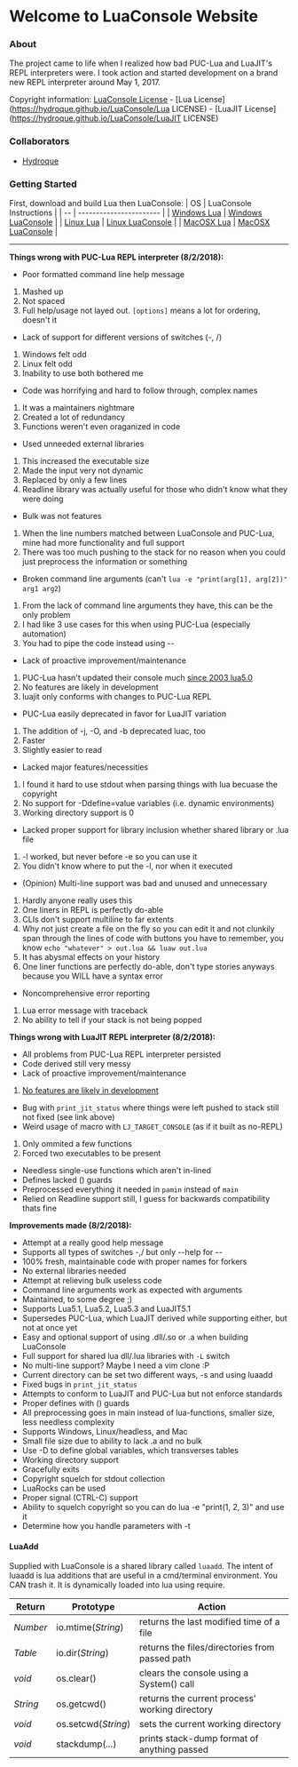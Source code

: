 # Welcome to LuaConsole Website

### About

The project came to life when I realized how bad PUC-Lua and LuaJIT's REPL interpreters were.
I took action and started development on a brand new REPL interpreter around May 1, 2017.

Copyright information: [LuaConsole License](https://hydroque.github.io/LuaConsole/LICENSE) - [Lua License](https://hydroque.github.io/LuaConsole/Lua LICENSE) - [LuaJIT License](https://hydroque.github.io/LuaConsole/LuaJIT LICENSE)

### Collaborators 

* [Hydroque](https://github.com/Hydroque)

### Getting Started

First, download and build Lua then LuaConsole:
| OS | LuaConsole Instructions |
| -- | ----------------------- |
| [Windows Lua](https://github.com/Hydroque/LuaConsole/wiki/Build-Instructions#Windows) | [Windows LuaConsole](https://github.com/Hydroque/LuaConsole/wiki/Build-Instructions#windows-1) |
| [Linux Lua](https://github.com/Hydroque/LuaConsole/wiki/Build-Instructions#linux) | [Linux LuaConsole](https://github.com/Hydroque/LuaConsole/wiki/Build-Instructions#linux-1) |
| [MacOSX Lua](https://github.com/Hydroque/LuaConsole/wiki/Build-Instructions#mac-osx) | [MacOSX LuaConsole](https://github.com/Hydroque/LuaConsole/wiki/Build-Instructions#mac-osx) |

_____

**Things wrong with PUC-Lua REPL interpreter (8/2/2018):**
* Poor formatted command line help message
1. Mashed up
2. Not spaced
3. Full help/usage not layed out. `[options]` means a lot for ordering, doesn't it
* Lack of support for different versions of switches (-, /)
1. Windows felt odd
2. Linux felt odd
3. Inability to use both bothered me 
* Code was horrifying and hard to follow through, complex names
1. It was a maintainers nightmare
2. Created a lot of redundancy
3. Functions weren't even oraganized in code
* Used unneeded external libraries
1. This increased the executable size
2. Made the input very not dynamic
3. Replaced by only a few lines
4. Readline library was actually useful for those who didn't know what they were doing
* Bulk was not features
1. When the line numbers matched between LuaConsole and PUC-Lua, mine had more functionality and full support
2. There was too much pushing to the stack for no reason when you could just preprocess the information or something
* Broken command line arguments (can't `lua -e "print(arg[1], arg[2])" arg1 arg2`)
1. From the lack of command line arguments they have, this can be the only problem
2. I had like 3 use cases for this when using PUC-Lua (especially automation)
3. You had to pipe the code instead using --
* Lack of proactive improvement/maintenance
1. PUC-Lua hasn't updated their console much [since 2003 lua5.0](https://www.lua.org/versions.html)
2. No features are likely in development
3. luajit only conforms with changes to PUC-Lua REPL
* PUC-Lua easily deprecated in favor for LuaJIT variation
1. The addition of -j, -O, and -b deprecated luac, too
2. Faster
3. Slightly easier to read
* Lacked major features/necessities
1. I found it hard to use stdout when parsing things with lua becuase the copyright
2. No support for -Ddefine=value variables (i.e. dynamic environments)
3. Working directory support is 0
* Lacked proper support for library inclusion whether shared library or .lua file
1. -l worked, but never before -e so you can use it
2. You didn't know where to put the -l, nor when it executed
* (Opinion) Multi-line support was bad and unused and unnecessary
1. Hardly anyone really uses this
2. One liners in REPL is perfectly do-able
3. CLIs don't support multiline to far extents
4. Why not just create a file on the fly so you can edit it and not clunkily span through the lines of code with buttons you have to remember, you know `echo "whatever" > out.lua && luaw out.lua`
5. It has abysmal effects on your history
6. One liner functions are perfectly do-able, don't type stories anyways because you WILL have a syntax error
* Noncomprehensive error reporting
1. Lua error message with traceback
2. No ability to tell if your stack is not being popped

**Things wrong with LuaJIT REPL interpreter (8/2/2018):**
* All problems from PUC-Lua REPL interpreter persisted
* Code derived still very messy
* Lack of proactive improvement/maintenance
1. [No features are likely in development](https://github.com/tilkinsc/LuaConsole/wiki/LuaJIT-Readme)
* Bug with `print_jit_status` where things were left pushed to stack still not fixed (see link above)
* Weird usage of macro with `LJ_TARGET_CONSOLE` (as if it built as no-REPL)
1. Only ommited a few functions
2. Forced two executables to be present
* Needless single-use functions which aren't in-lined
* Defines lacked () guards
* Preprocessed everything it needed in `pamin` instead of `main`
* Relied on Readline support still, I guess for backwards compatibility thats fine

**Improvements made (8/2/2018):**
* Attempt at a really good help message
* Supports all types of switches -,/ but only --help for --
* 100% fresh, maintainable code with proper names for forkers
* No external libraries needed
* Attempt at relieving bulk useless code
* Command line arguments work as expected with arguments
* Maintained, to some degree ;)
* Supports Lua5.1, Lua5.2, Lua5.3 and LuaJIT5.1
* Supersedes PUC-Lua, which LuaJIT derived while supporting either, but not at once yet
* Easy and optional support of using .dll/.so or .a when building LuaConsole
* Full support for shared lua dll/.lua libraries with `-L` switch
* No multi-line support? Maybe I need a vim clone :P
* Current directory can be set two different ways, -s and using luaadd
* Fixed bugs in `print_jit_status`
* Attempts to conform to LuaJIT and PUC-Lua but not enforce standards
* Proper defines with () guards
* All preprocessing goes in main instead of lua-functions, smaller size, less needless complexity
* Supports Windows, Linux/headless, and Mac
* Small file size due to ability to lack .a and no bulk
* Use -D to define global variables, which transverses tables
* Working directory support
* Gracefully exits
* Copyright squelch for stdout collection
* LuaRocks can be used
* Proper signal (CTRL-C) support
* Ability to squelch copyright so you can do lua -e "print(1, 2, 3)" and use it
* Determine how you handle parameters with -t


#### LuaAdd

Supplied with LuaConsole is a shared library called `luaadd`. The intent of luaadd is lua additions that are useful in a cmd/terminal environment.
You CAN trash it. It is dynamically loaded into lua using require.

| Return   | Prototype           | Action                                         |
|----------|---------------------|------------------------------------------------|
| _Number_ | io.mtime(_String_)  | returns the last modified time of a file       |
| _Table_  | io.dir(_String_)    | returns the files/directories from passed path |
| _void_   | os.clear()          | clears the console using a System() call       |
| _String_ | os.getcwd()         | returns the current process' working directory |
| _void_   | os.setcwd(_String_) | sets the current working directory             |
| _void_   | stackdump(_..._)    | prints stack-dump format of anything passed    |


